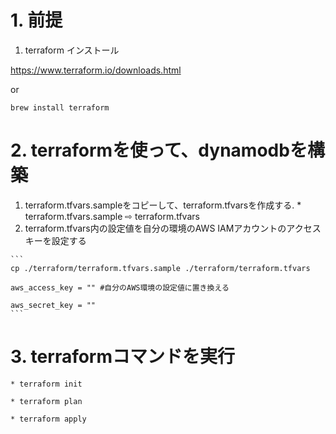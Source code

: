# 1. 前提
  1. terraform インストール
  
  https://www.terraform.io/downloads.html
  
  or 
  
  ```
  brew install terraform
  ```

# 2. terraformを使って、dynamodbを構築
  1. terraform.tfvars.sampleをコピーして、terraform.tfvarsを作成する.
    * terraform.tfvars.sample ⇨ terraform.tfvars
  2. terraform.tfvars内の設定値を自分の環境のAWS IAMアカウントのアクセスキーを設定する
    
    ```
    cp ./terraform/terraform.tfvars.sample ./terraform/terraform.tfvars

    aws_access_key = "" #自分のAWS環境の設定値に置き換える

    aws_secret_key = "" 
    ```

# 3. terraformコマンドを実行

    * terraform init

    * terraform plan

    * terraform apply
    